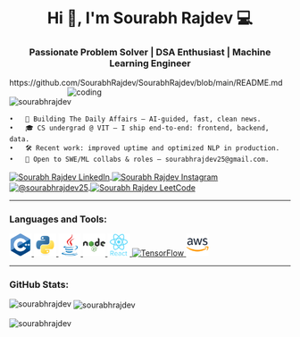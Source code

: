 <h1 align="center">Hi 👋, I'm Sourabh Rajdev 💻</h1>
<h3 align="center">Passionate Problem Solver | DSA Enthusiast | Machine Learning Engineer</h3>https://github.com/SourabhRajdev/SourabhRajdev/blob/main/README.md

<img align="right" alt="coding" width="400" src="https://user-images.githubusercontent.com/55389276/140866485-8fb1c876-9a8f-4d6a-98dc-08c4981eaf70.gif"/>

<p align="left">
    <img src="https://komarev.com/ghpvc/?username=sourabhrajdev&label=Profile%20views&color=0e75b6&style=flat" alt="sourabhrajdev" />
</p>

	•	🚀 Building The Daily Affairs — AI-guided, fast, clean news.
	•	🎓 CS undergrad @ VIT — I ship end-to-end: frontend, backend, data.
	•	🛠️ Recent work: improved uptime and optimized NLP in production.
	•	🤝 Open to SWE/ML collabs & roles — sourabhrajdev25@gmail.com.

<p align="left">
    <a href="https://www.linkedin.com/in/sourabh-rajdev/" target="blank">
        <img align="center" src="https://raw.githubusercontent.com/rahuldkjain/github-profile-readme-generator/master/src/images/icons/Social/linked-in-alt.svg" alt="Sourabh Rajdev LinkedIn" height="30" width="40" />
    </a>
    <a href="https://www.instagram.com/sourabhrajdev_/" target="blank">
        <img align="center" src="https://raw.githubusercontent.com/rahuldkjain/github-profile-readme-generator/master/src/images/icons/Social/instagram.svg" alt="Sourabh Rajdev Instagram" height="30" width="40" />
    </a>
    <a href="https://medium.com/@sourabhrajdev25" target="blank">
        <img align="center" src="https://raw.githubusercontent.com/rahuldkjain/github-profile-readme-generator/master/src/images/icons/Social/medium.svg" alt="@sourabhrajdev25" height="30" width="40" />
    </a>
    <a href="https://leetcode.com/sourabhrajdev_/" target="blank">
        <img align="center" src="https://raw.githubusercontent.com/rahuldkjain/github-profile-readme-generator/master/src/images/icons/Social/leet-code.svg" alt="Sourabh Rajdev LeetCode" height="30" width="40" />
    </a>
</p>

---

### Languages and Tools:
<p align="left">
    <a href="https://www.w3schools.com/cpp/" target="_blank">
        <img src="https://raw.githubusercontent.com/devicons/devicon/master/icons/cplusplus/cplusplus-original.svg" alt="C++" width="40" height="40"/>
    </a>
    <a href="https://www.python.org" target="_blank">
        <img src="https://raw.githubusercontent.com/devicons/devicon/master/icons/python/python-original.svg" alt="Python" width="40" height="40"/>
    </a>
    <a href="https://www.java.com" target="_blank">
        <img src="https://raw.githubusercontent.com/devicons/devicon/master/icons/java/java-original.svg" alt="Java" width="40" height="40"/>
    </a>
    <a href="https://nodejs.org" target="_blank">
        <img src="https://raw.githubusercontent.com/devicons/devicon/master/icons/nodejs/nodejs-original-wordmark.svg" alt="Node.js" width="40" height="40"/>
    </a>
    <a href="https://reactjs.org/" target="_blank">
        <img src="https://raw.githubusercontent.com/devicons/devicon/master/icons/react/react-original-wordmark.svg" alt="React" width="40" height="40"/>
    </a>
    <a href="https://www.tensorflow.org" target="_blank">
        <img src="https://www.vectorlogo.zone/logos/tensorflow/tensorflow-icon.svg" alt="TensorFlow" width="40" height="40"/>
    </a>
    <a href="https://aws.amazon.com" target="_blank">
        <img src="https://raw.githubusercontent.com/devicons/devicon/master/icons/amazonwebservices/amazonwebservices-original-wordmark.svg" alt="AWS" width="40" height="40"/>
    </a>
</p>

---

### GitHub Stats:
<p><img align="left" src="https://github-readme-stats.vercel.app/api/top-langs?username=sourabhrajdev&show_icons=true&locale=en&layout=compact" alt="sourabhrajdev" /></p>

<p>&nbsp;<img align="center" src="https://github-readme-stats.vercel.app/api?username=sourabhrajdev&show_icons=true&locale=en" alt="sourabhrajdev" /></p>

<p><img align="center" src="https://github-readme-streak-stats.herokuapp.com/?user=sourabhrajdev&" alt="sourabhrajdev" /></p>
